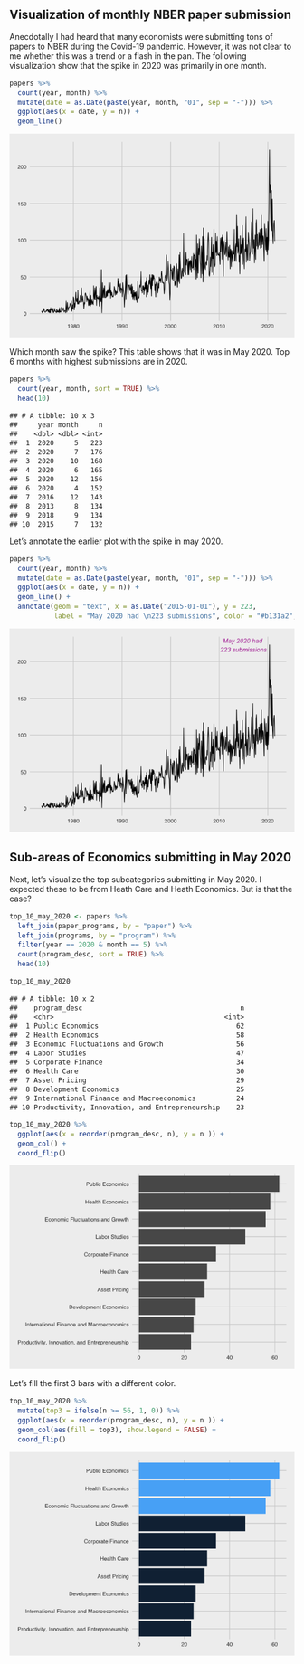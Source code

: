 ## Visualization of monthly NBER paper submission

Anecdotally I had heard that many economists were submitting tons of
papers to NBER during the Covid-19 pandemic. However, it was not clear
to me whether this was a trend or a flash in the pan. The following
visualization show that the spike in 2020 was primarily in one month.

``` r
papers %>% 
  count(year, month) %>% 
  mutate(date = as.Date(paste(year, month, "01", sep = "-"))) %>% 
  ggplot(aes(x = date, y = n)) +
  geom_line() 
```

![](nber-code_files/figure-markdown_github/unnamed-chunk-1-1.png)

Which month saw the spike? This table shows that it was in May 2020. Top
6 months with highest submissions are in 2020.

``` r
papers %>% 
  count(year, month, sort = TRUE) %>% 
  head(10)
```

    ## # A tibble: 10 x 3
    ##     year month     n
    ##    <dbl> <dbl> <int>
    ##  1  2020     5   223
    ##  2  2020     7   176
    ##  3  2020    10   168
    ##  4  2020     6   165
    ##  5  2020    12   156
    ##  6  2020     4   152
    ##  7  2016    12   143
    ##  8  2013     8   134
    ##  9  2018     9   134
    ## 10  2015     7   132

Let’s annotate the earlier plot with the spike in may 2020.

``` r
papers %>% 
  count(year, month) %>% 
  mutate(date = as.Date(paste(year, month, "01", sep = "-"))) %>% 
  ggplot(aes(x = date, y = n)) +
  geom_line() +
  annotate(geom = "text", x = as.Date("2015-01-01"), y = 223, 
           label = "May 2020 had \n223 submissions", color = "#b131a2", fontface = "italic")
```

![](nber-code_files/figure-markdown_github/unnamed-chunk-3-1.png)

## Sub-areas of Economics submitting in May 2020

Next, let’s visualize the top subcategories submitting in May 2020. I
expected these to be from Heath Care and Heath Economics. But is that
the case?

``` r
top_10_may_2020 <- papers %>% 
  left_join(paper_programs, by = "paper") %>% 
  left_join(programs, by = "program") %>% 
  filter(year == 2020 & month == 5) %>% 
  count(program_desc, sort = TRUE) %>% 
  head(10)
```

``` r
top_10_may_2020
```

    ## # A tibble: 10 x 2
    ##    program_desc                                       n
    ##    <chr>                                          <int>
    ##  1 Public Economics                                  62
    ##  2 Health Economics                                  58
    ##  3 Economic Fluctuations and Growth                  56
    ##  4 Labor Studies                                     47
    ##  5 Corporate Finance                                 34
    ##  6 Health Care                                       30
    ##  7 Asset Pricing                                     29
    ##  8 Development Economics                             25
    ##  9 International Finance and Macroeconomics          24
    ## 10 Productivity, Innovation, and Entrepreneurship    23

``` r
top_10_may_2020 %>% 
  ggplot(aes(x = reorder(program_desc, n), y = n )) +
  geom_col() +
  coord_flip()
```

![](nber-code_files/figure-markdown_github/unnamed-chunk-6-1.png)

Let’s fill the first 3 bars with a different color.

``` r
top_10_may_2020 %>% 
  mutate(top3 = ifelse(n >= 56, 1, 0)) %>% 
  ggplot(aes(x = reorder(program_desc, n), y = n )) +
  geom_col(aes(fill = top3), show.legend = FALSE) +
  coord_flip()
```

![](nber-code_files/figure-markdown_github/unnamed-chunk-7-1.png)
